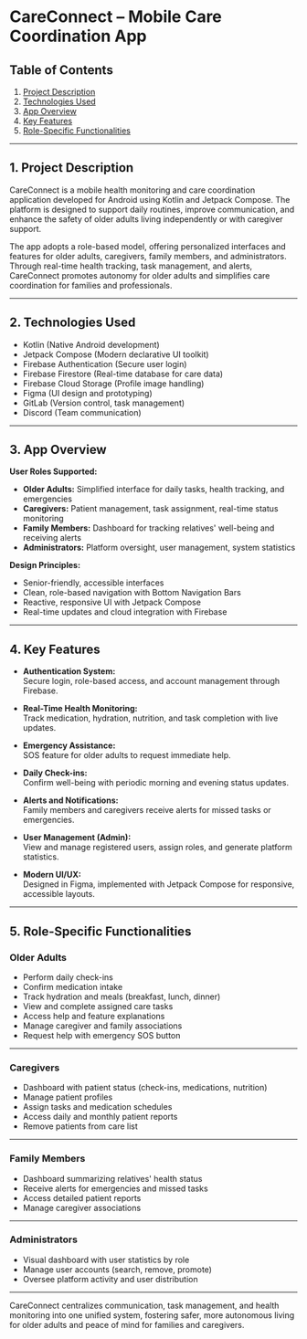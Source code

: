 # CareConnect – Mobile Care Coordination App

## Table of Contents

1. [Project Description](#1-project-description)  
2. [Technologies Used](#2-technologies-used)  
3. [App Overview](#3-app-overview)  
4. [Key Features](#4-key-features)  
5. [Role-Specific Functionalities](#5-role-specific-functionalities)  

---

## 1. Project Description

CareConnect is a mobile health monitoring and care coordination application developed for Android using Kotlin and Jetpack Compose. The platform is designed to support daily routines, improve communication, and enhance the safety of older adults living independently or with caregiver support.

The app adopts a role-based model, offering personalized interfaces and features for older adults, caregivers, family members, and administrators. Through real-time health tracking, task management, and alerts, CareConnect promotes autonomy for older adults and simplifies care coordination for families and professionals.

---

## 2. Technologies Used

* Kotlin (Native Android development)  
* Jetpack Compose (Modern declarative UI toolkit)  
* Firebase Authentication (Secure user login)  
* Firebase Firestore (Real-time database for care data)  
* Firebase Cloud Storage (Profile image handling)  
* Figma (UI design and prototyping)  
* GitLab (Version control, task management)  
* Discord (Team communication)  

---

## 3. App Overview

**User Roles Supported:**

- **Older Adults:** Simplified interface for daily tasks, health tracking, and emergencies  
- **Caregivers:** Patient management, task assignment, real-time status monitoring  
- **Family Members:** Dashboard for tracking relatives' well-being and receiving alerts  
- **Administrators:** Platform oversight, user management, system statistics  

**Design Principles:**

- Senior-friendly, accessible interfaces  
- Clean, role-based navigation with Bottom Navigation Bars  
- Reactive, responsive UI with Jetpack Compose  
- Real-time updates and cloud integration with Firebase  

---

## 4. Key Features

* **Authentication System:**  
  Secure login, role-based access, and account management through Firebase.

* **Real-Time Health Monitoring:**  
  Track medication, hydration, nutrition, and task completion with live updates.

* **Emergency Assistance:**  
  SOS feature for older adults to request immediate help.

* **Daily Check-ins:**  
  Confirm well-being with periodic morning and evening status updates.

* **Alerts and Notifications:**  
  Family members and caregivers receive alerts for missed tasks or emergencies.

* **User Management (Admin):**  
  View and manage registered users, assign roles, and generate platform statistics.

* **Modern UI/UX:**  
  Designed in Figma, implemented with Jetpack Compose for responsive, accessible layouts.

---

## 5. Role-Specific Functionalities

### **Older Adults**
- Perform daily check-ins  
- Confirm medication intake  
- Track hydration and meals (breakfast, lunch, dinner)  
- View and complete assigned care tasks  
- Access help and feature explanations  
- Manage caregiver and family associations  
- Request help with emergency SOS button  

---

### **Caregivers**
- Dashboard with patient status (check-ins, medications, nutrition)  
- Manage patient profiles  
- Assign tasks and medication schedules  
- Access daily and monthly patient reports  
- Remove patients from care list  

---

### **Family Members**
- Dashboard summarizing relatives' health status  
- Receive alerts for emergencies and missed tasks  
- Access detailed patient reports  
- Manage caregiver associations  

---

### **Administrators**
- Visual dashboard with user statistics by role  
- Manage user accounts (search, remove, promote)  
- Oversee platform activity and user distribution  

---

CareConnect centralizes communication, task management, and health monitoring into one unified system, fostering safer, more autonomous living for older adults and peace of mind for families and caregivers.
